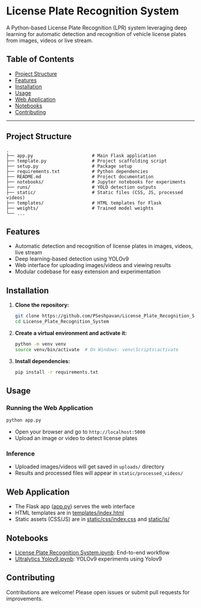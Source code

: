 # License Plate Recognition System

A Python-based License Plate Recognition (LPR) system leveraging deep learning for automatic detection and recognition of vehicle license plates from images, videos or live stream.

## Table of Contents

- [Project Structure](#project-structure)
- [Features](#features)
- [Installation](#installation)
- [Usage](#usage)
- [Web Application](#web-application)
- [Notebooks](#notebooks)
- [Contributing](#contributing)

---

## Project Structure

```
.
├── app.py                      # Main Flask application
├── template.py                 # Project scaffolding script
├── setup.py                    # Package setup
├── requirements.txt            # Python dependencies
├── README.md                   # Project documentation
├── notebooks/                  # Jupyter notebooks for experiments
├── runs/                       # YOLO detection outputs
├── static/                     # Static files (CSS, JS, processed videos)
├── templates/                  # HTML templates for Flask
├── weights/                    # Trained model weights
└── ...
```

## Features

- Automatic detection and recognition of license plates in images, videos, live stream
- Deep learning-based detection using YOLOv9
- Web interface for uploading images/videos and viewing results
- Modular codebase for easy extension and experimentation

## Installation

1. **Clone the repository:**
   ```sh
   git clone https://github.com/PSeshpavan/License_Plate_Recognition_System.git
   cd License_Plate_Recognition_System
   ```

2. **Create a virtual environment and activate it:**
   ```sh
   python -m venv venv
   source venv/bin/activate  # On Windows: venv\Scripts\activate
   ```

3. **Install dependencies:**
   ```sh
   pip install -r requirements.txt
   ```

## Usage

### Running the Web Application

```sh
python app.py
```

- Open your browser and go to `http://localhost:5000`
- Upload an image or video to detect license plates

### Inference

- Uploaded images/videos will get saved in `uploads/` directory
- Results and processed files will appear in `static/processed_videos/`

## Web Application

- The Flask app ([app.py](app.py)) serves the web interface
- HTML templates are in [templates/index.html](templates/index.html)
- Static assets (CSS/JS) are in [static/css/index.css](static/css/index.css) and [static/js/](static/js/)

## Notebooks

- [License Plate Recognition System.ipynb](notebooks/License%20Plate%20Recognition%20System.ipynb): End-to-end workflow
- [Ultralytics Yolov9.ipynb](notebooks/Ultralytics%20Yolov9.ipynb): YOLOv9 experiments using Yolov9

## Contributing

Contributions are welcome! Please open issues or submit pull requests for improvements.
